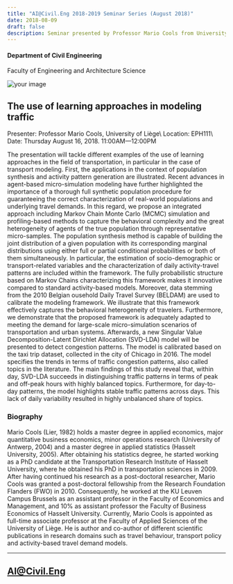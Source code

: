 ```yaml
---
title: "AI@Civil.Eng 2018-2019 Seminar Series (August 2018)"
date: 2018-08-09
draft: false
description: Seminar presented by Professor Mario Cools from University of Liège
---
```

#### Department of Civil Engineering
Faculty of Engineering and Architecture Science

![your image](../images/ryerson-rgb.png)
## The use of learning approaches in modeling traffic
Presenter: Professor Mario Cools, University of Liège\\
Location: EPH111\\
Date: Thursday August 16, 2018. 11:00AM—12:00PM

The presentation will tackle different examples of the use of learning
approaches in the field of transportation, in particular in the case of
transport modeling. First, the applications in the context of population
synthesis and activity pattern generation are illustrated.
Recent advances in agent-based micro-simulation modeling have further
highlighted the importance of a thorough full synthetic population procedure
for guaranteeing the correct characterization of real-world populations and
underlying travel demands. In this regard, we propose an integrated approach
including Markov Chain Monte Carlo (MCMC) simulation and profiling-based
methods to capture the behavioral complexity and the great heterogeneity of
agents of the true population through representative micro-samples. The
population synthesis method is capable of building the joint distribution of
a given population with its corresponding marginal distributions using either
full or partial conditional probabilities or both of them simultaneously.
In particular, the estimation of socio-demographic or transport-related
variables and the characterization of daily activity-travel patterns are
included within the framework. The fully probabilistic structure based on
Markov Chains characterizing this framework makes it innovative compared to
standard activity-based models. Moreover, data stemming from the 2010 Belgian
ousehold Daily Travel Survey (BELDAM) are used to calibrate the modeling
framework. We illustrate that this framework effectively captures the
behavioral heterogeneity of travelers. Furthermore, we demonstrate that the
proposed framework is adequately adapted to meeting the demand for large-scale
micro-simulation scenarios of transportation and urban systems. Afterwards, a
new Singular Value Decomposition-Latent Dirichlet Allocation (SVD-LDA) model
will be presented to detect congestion patterns. The model is calibrated based
on the taxi trip dataset, collected in the city of Chicago in 2016. The model
specifies the trends in terms of traffic congestion patterns, also called
topics in the literature. The main findings of this study reveal that, within
day, SVD-LDA succeeds in distinguishing traffic patterns in terms of peak and
off-peak hours with highly balanced topics. Furthermore, for day-to-day
patterns, the model highlights stable traffic patterns across days. This lack
of daily variability resulted in highly unbalanced share of topics.

### Biography

Mario Cools (Lier, 1982) holds a master degree in applied economics,
major quantitative business economics, minor operations research (University
of Antwerp, 2004) and a master degree in applied statistics (Hasselt University,
2005). After obtaining his statistics degree, he started working as a PhD
candidate at the Transportation Research Institute of Hasselt University,
where he obtained his PhD in transportation sciences in 2009. After having
continued his research as a post-doctoral researcher, Mario Cools was granted
a post-doctoral fellowship from the Research Foundation Flanders (FWO) in 2010.
Consequently, he worked at the KU Leuven Campus Brussels as an assistant
professor in the Faculty of Economics and Management, and 10% as assistant
professor the Faculty of Business Economics of Hasselt University. Currently,
Mario Cools is appointed as full-time associate professor at the Faculty of
Applied Sciences of the University of Liège. He is author and co-author of
different scientific publications in research domains such as travel behaviour,
transport policy and activity-based travel demand models.

***

## AI@Civil.Eng



